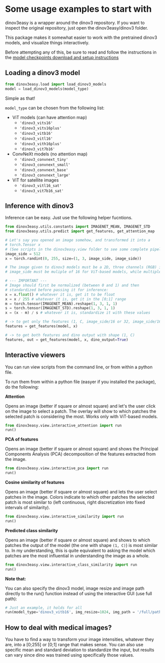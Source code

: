 # Some usage examples to start with

dinov3easy is a wrapper around the dinov3 repository. If you want to inspect the original repository, just open the dinov3easy/dinov3 folder.

This package makes it somewhat easier to work with the pretrained dinov3 models, and visualize things interactively.

Before attempting any of this, be sure to read and follow the instructions in the [model checkpoints download and setup instructions](./dinov3easy/checkpoints/download_instructions.md)

## Loading a dinov3 model

```py
from dinov3easy.load import load_dinov3_models
model = load_dinov3_models(model_type)
```

Simple as that!

`model_type` can be chosen from the following list:

- ViT models (can have attention map)
    - `'dinov3_vits16'`
    - `'dinov3_vits16plus'`
    - `'dinov3_vitb16'`
    - `'dinov3_vitl16'`
    - `'dinov3_vith16plus'`
    - `'dinov3_vit7b16'`
- ConvNeXt models (no attention map)
    - `'dinov3_convnext_tiny'`
    - `'dinov3_convnext_small'`
    - `'dinov3_convnext_base'`
    - `'dinov3_convnext_large'`
- ViT for satellite images
    - `'dinov3_vitl16_sat'`
    - `'dinov3_vit7b16_sat'`


## Inference with dinov3

Inference can be easy. Just use the following helper fucntions.

```py
from dinov3easy.utils.constants import IMAGENET_MEAN, IMAGENET_STD
from dinov3easy.utils.predict import get_features, get_attention_map

# Let's say you opened an image somehow, and transformed it into a
# torch.Tensor x
# (See scripts in the dinov3easy.view folder to see some complete pipelines)
image_side = 512
x = torch.randint(0, 255, size=(1, 3, image_side, image_side))

# The image given to dinov3 models must be a 2D, three channels (RGB) image
# image_side must be muliple of 16 for ViT-based models, while multiple of 32 for ConvNeXt-based models.

# --- IMPORTANT ---
# Image should first be normalized (between 0 and 1) and then
# standardized before passing it for inference:
x = x.float() # whatever it is, get it to be float
x = x / 255 # whatever it is, get it in the [0;1] range
m = torch.tensor(IMAGENET_MEAN).reshape(1, 3, 1, 1)
s = torch.tensor(IMAGENET_STD).reshape(1, 3, 1, 1)
x = (x - m) / s # whatever it is, standardize it with these values

# -> to get only the features (1, C, image_side/16 or 32, image_side/16 or 32)
features = get_features(model, x)

# -> to get both features and dino output with shape (1, C)
features, out = get_features(model, x, dino_output=True)
```

## Interactive viewers

You can run view scripts from the command line, or from within a python file.

To run them from within a python file (easyer if you installed the package), do the following:

**Attention**

Opens an image (better if square or almost square) and let's the user click on the image to select a patch. The overlay will show to which patches the selected patch is considering the most. Works only with ViT-based models.

```py
from dinov3easy.view.interactive_attention import run
run()
```

**PCA of features**

Opens an image (better if square or almost square) and shows the Principal Components Analysis (PCA) decomposition of the features extracted from the image.

```py
from dinov3easy.view.interactive_pca import run
run()
```

**Cosine similarity of features**

Opens an image (better if square or almost square) and lets the user select patches in the image. Colors indicate to which other patches the selected patch is most similar to (left continuous, right discretization into fixed intervals of similarity).

```py
from dinov3easy.view.interactive_similarity import run
run()
```

**Predicted class similarity**

Opens an image (better if square or almost square) and shows to which patches the output of the model (the one with shape `(1, C)`) is most similar to.
In my understanding, this is quite equivalent to asking the model which patches are the most influential in understanding the image as a whole.

```py
from dinov3easy.view.interactive_class_similarity import run
run()
```

**Note that:**

You can also specify the dinov3 model, image resize and image path directly to the run() function instead of using the interactive GUI (use full path): 

```py
# Just an example, it holds for all
run(model_type='dinov3_vitb16', img_resize=1024, img_path = '/full/path/to/image.jpeg')
```

## How to deal with medical images?

You have to find a way to transform your image intensities, whatever they are, into a \[0;255\] or \[0;1\] range that makes sense.
You can also use specific mean and standard deviation to standardize the input, but results can vary since dino was trained using specifically those values. 